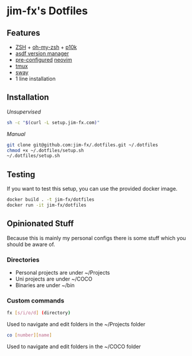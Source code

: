 # jim-fx's Dotfiles

## Features
- [ZSH](https://www.zsh.org/) + [oh-my-zsh](https://ohmyz.sh/) + [p10k](https://github.com/romkatv/powerlevel10k)
- [asdf version manager](https://asdf-vm.com/#/)
- [pre-configured](./configs/nvim/init.lua) [neovim](https://neovim.io/)
- [tmux](https://github.com/tmux/tmux)
- [sway](https://i3wm.org)
- 1 line installation

## Installation

*Unsupervised*

```bash
sh -c "$(curl -L setup.jim-fx.com)"
```

*Manual*

```bash
git clone git@github.com:jim-fx/.dotfiles.git ~/.dotfiles
chmod +x ~/.dotfiles/setup.sh
~/.dotfiles/setup.sh
```

## Testing
If you want to test this setup, you can use the provided docker image.

```bash
docker build . -t jim-fx/dotfiles
docker run -it jim-fx/dotfiles
```

## Opinionated Stuff

Because this is mainly my personal configs there is some stuff which you should be aware of.

### Directories

- Personal projects are under ~/Projects
- Uni projects are under ~/COCO
- Binaries are under ~/bin

### Custom commands

```bash
fx [s/i/o/d] (directory)
```
Used to navigate and edit folders in the ~/Projects folder


```bash
co [number][name]
```

Used to navigate and edit folders in the ~/COCO folder
